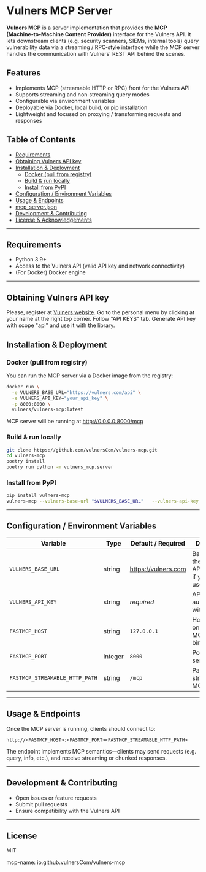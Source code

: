 # Vulners MCP Server

**Vulners MCP** is a server implementation that provides the **MCP (Machine‑to‑Machine Content Provider)** interface for the Vulners API. It lets downstream clients (e.g. security scanners, SIEMs, internal tools) query vulnerability data via a streaming / RPC‑style interface while the MCP server handles the communication with Vulners’ REST API behind the scenes.

## Features

- Implements MCP (streamable HTTP or RPC) front for the Vulners API  
- Supports streaming and non‑streaming query modes  
- Configurable via environment variables  
- Deployable via Docker, local build, or pip installation  
- Lightweight and focused on proxying / transforming requests and responses  

## Table of Contents

- [Requirements](#requirements)  
- [Obtaining Vulners API key](#Obtaining-Vulners-API-key)  
- [Installation & Deployment](#installation--deployment)  
  - [Docker (pull from registry)](#docker-pull-from-registry)  
  - [Build & run locally](#build--run-locally)  
  - [Install from PyPI](#install-from-pypi)  
- [Configuration / Environment Variables](#configuration--environment-variables)  
- [Usage & Endpoints](#usage--endpoints)  
- [mcp_server.json](#mcp_serverjson)  
- [Development & Contributing](#development--contributing)  
- [License & Acknowledgements](#license--acknowledgements)

---

## Requirements

- Python 3.9+  
- Access to the Vulners API (valid API key and network connectivity)  
- (For Docker) Docker engine  

---

## Obtaining Vulners API key

Please, register at [Vulners website](https://vulners.com).
Go to the personal menu by clicking at your name at the right top corner.
Follow "API KEYS" tab.
Generate API key with scope "api" and use it with the library.

## Installation & Deployment

### Docker (pull from registry)

You can run the MCP server via a Docker image from the registry:

```bash
docker run \
  -e VULNERS_BASE_URL="https://vulners.com/api" \
  -e VULNERS_API_KEY="your_api_key" \
  -p 8000:8000 \
  vulners/vulners-mcp:latest
```
MCP server will be running at http://0.0.0.0:8000/mcp

### Build & run locally

```bash
git clone https://github.com/vulnersCom/vulners-mcp.git
cd vulners-mcp
poetry install 
poetry run python -m vulners_mcp.server
```

### Install from PyPI

```bash
pip install vulners-mcp
vulners‑mcp --vulners-base-url "$VULNERS_BASE_URL"   --vulners-api-key "$VULNERS_API_KEY"   --host "$FASTMCP_HOST"   --port "$FASTMCP_PORT"   --streamable-path "$FASTMCP_STREAMABLE_HTTP_PATH"
```

---

## Configuration / Environment Variables

| Variable                       | Type    | Default / Required  | Description                                                     |
|--------------------------------|---------|---------------------|-----------------------------------------------------------------|
| `VULNERS_BASE_URL`             | string  | https://vulners.com | Base URL for the Vulners API, override if you want to use proxy |
| `VULNERS_API_KEY`              | string  | *required*          | API key for authenticating with Vulners                         |
| `FASTMCP_HOST`                 | string  | `127.0.0.1`         | Host/interface on which MCP server binds                        |
| `FASTMCP_PORT`                 | integer | `8000`              | Port for MCP server                                             |
| `FASTMCP_STREAMABLE_HTTP_PATH` | string  | `/mcp`              | Path for the streamable MCP endpoint                            |

---

## Usage & Endpoints

Once the MCP server is running, clients should connect to:

```
http://<FASTMCP_HOST>:<FASTMCP_PORT><FASTMCP_STREAMABLE_HTTP_PATH>
```

The endpoint implements MCP semantics—clients may send requests (e.g. query, info, etc.), and receive streaming or chunked responses.

---

## Development & Contributing

- Open issues or feature requests  
- Submit pull requests
- Ensure compatibility with the Vulners API  

---

## License
MIT

mcp-name: io.github.vulnersCom/vulners-mcp